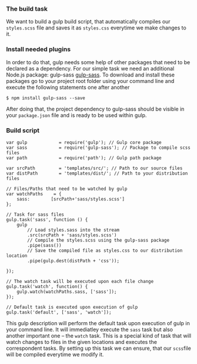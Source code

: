 ### The build task

We want to build a gulp build script, that automatically compiles our `styles.scss` file and saves it as `styles.css` everytime we make changes to it.

### Install needed plugins

In order to do that, gulp needs some help of other packages that need to be declared as a dependency. For our simple task we need an additional Node.js package: gulp-sass [gulp-sass](https://www.npmjs.org/package/gulp-sass). To download and install these packages go to your project root folder using your command line and execute the following statements one after another

	$ npm install gulp-sass --save

After doing that, the project dependency to gulp-sass should be visible in your `package.json` file and is ready to be used within gulp.

### Build script

	var gulp            = require('gulp'); // Gulp core package
	var sass            = require('gulp-sass'); // Package to compile scss files
	var path            = require('path'); // Gulp path package

	var srcPath         = 'templates/src/'; // Path to our source files
	var distPath        = 'templates/dist/'; // Path to your distribution files

	// Files/Paths that need to be watched by gulp
	var watchPaths    = {
	    sass:        [srcPath+'sass/styles.scss']
	};

	// Task for sass files
	gulp.task('sass', function () {
	    gulp
	        // Load styles.sass into the stream
	        .src(srcPath + 'sass/styles.scss') 
	        // Compile the styles.scss using the gulp-sass package
	        .pipe(sass())
	        // Save the compiled file as styles.css to our distribution location
	        .pipe(gulp.dest(distPath + 'css'));

	});

	// The watch task will be executed upon each file change
	gulp.task('watch', function() {
	    gulp.watch(watchPaths.sass, ['sass']);
	});

	// Default task is executed upon execution of gulp
	gulp.task('default', ['sass', 'watch']);



This gulp description will perform the default task upon execution of gulp in your command line. It will immediatley execute the  `sass` task but also another important one – the `watch` task. This is a special kind of task that will watch changes to files in the given locations and executes the correspondent tasks. By setting up this task we can ensure, that our `scss`file will be compiled everytime we modify it.

